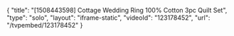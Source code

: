 {
    "title": "[1508443598] Cottage Wedding Ring 100% Cotton 3pc Quilt Set",
    "type": "solo",
    "layout": "iframe-static",
    "videoId": "123178452",
    "url": "\/tvpembed\/123178452"
}